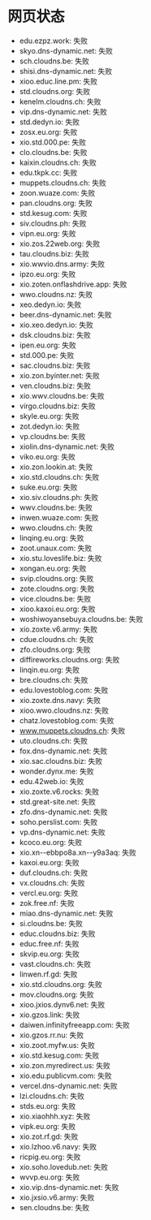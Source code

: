 # 网页状态
- edu.ezpz.work: 失败
- skyo.dns-dynamic.net: 失败
- sch.cloudns.be: 失败
- shisi.dns-dynamic.net: 失败
- xioo.educ.line.pm: 失败
- std.cloudns.org: 失败
- kenelm.cloudns.ch: 失败
- vip.dns-dynamic.net: 失败
- std.dedyn.io: 失败
- zosx.eu.org: 失败
- xio.std.000.pe: 失败
- clo.cloudns.be: 失败
- kaixin.cloudns.ch: 失败
- edu.tkpk.cc: 失败
- muppets.cloudns.ch: 失败
- zoon.wuaze.com: 失败
- pan.cloudns.org: 失败
- std.kesug.com: 失败
- siv.cloudns.ph: 失败
- vipn.eu.org: 失败
- xio.zos.22web.org: 失败
- tau.cloudns.biz: 失败
- xio.wwvio.dns.army: 失败
- ipzo.eu.org: 失败
- xio.zoten.onflashdrive.app: 失败
- wwo.cloudns.nz: 失败
- xeo.dedyn.io: 失败
- beer.dns-dynamic.net: 失败
- xio.xeo.dedyn.io: 失败
- dsk.cloudns.biz: 失败
- ipen.eu.org: 失败
- std.000.pe: 失败
- sac.cloudns.biz: 失败
- xio.zon.byinter.net: 失败
- ven.cloudns.biz: 失败
- xio.wwv.cloudns.be: 失败
- virgo.cloudns.biz: 失败
- skyle.eu.org: 失败
- zot.dedyn.io: 失败
- vp.cloudns.be: 失败
- xiolin.dns-dynamic.net: 失败
- viko.eu.org: 失败
- xio.zon.lookin.at: 失败
- xio.std.cloudns.ch: 失败
- suke.eu.org: 失败
- xio.siv.cloudns.ph: 失败
- wwv.cloudns.be: 失败
- inwen.wuaze.com: 失败
- wwo.cloudns.ch: 失败
- linqing.eu.org: 失败
- zoot.unaux.com: 失败
- xio.stu.loveslife.biz: 失败
- xongan.eu.org: 失败
- svip.cloudns.org: 失败
- zote.cloudns.org: 失败
- vice.cloudns.be: 失败
- xioo.kaxoi.eu.org: 失败
- woshiwoyansebuya.cloudns.be: 失败
- xio.zoxte.v6.army: 失败
- cdue.cloudns.ch: 失败
- zfo.cloudns.org: 失败
- diffireworks.cloudns.org: 失败
- linqin.eu.org: 失败
- bre.cloudns.ch: 失败
- edu.lovestoblog.com: 失败
- xio.zoxte.dns.navy: 失败
- xioo.wwo.cloudns.nz: 失败
- chatz.lovestoblog.com: 失败
- www.muppets.cloudns.ch: 失败
- uto.cloudns.ch: 失败
- fox.dns-dynamic.net: 失败
- xio.sac.cloudns.biz: 失败
- wonder.dynx.me: 失败
- edu.42web.io: 失败
- xio.zoxte.v6.rocks: 失败
- std.great-site.net: 失败
- zfo.dns-dynamic.net: 失败
- soho.perslist.com: 失败
- vp.dns-dynamic.net: 失败
- kcoco.eu.org: 失败
- xio.xn--ebbpo8a.xn--y9a3aq: 失败
- kaxoi.eu.org: 失败
- duf.cloudns.ch: 失败
- vx.cloudns.ch: 失败
- vercl.eu.org: 失败
- zok.free.nf: 失败
- miao.dns-dynamic.net: 失败
- si.cloudns.be: 失败
- educ.cloudns.biz: 失败
- educ.free.nf: 失败
- skvip.eu.org: 失败
- vast.cloudns.ch: 失败
- linwen.rf.gd: 失败
- xio.std.cloudns.org: 失败
- mov.cloudns.org: 失败
- xioo.jxios.dynv6.net: 失败
- xio.gzos.link: 失败
- daiwen.infinityfreeapp.com: 失败
- xio.gzos.rr.nu: 失败
- xio.zoot.myfw.us: 失败
- xio.std.kesug.com: 失败
- xio.zon.myredirect.us: 失败
- xio.edu.publicvm.com: 失败
- vercel.dns-dynamic.net: 失败
- lzi.cloudns.ch: 失败
- stds.eu.org: 失败
- xio.xiaohhh.xyz: 失败
- vipk.eu.org: 失败
- xio.zot.rf.gd: 失败
- xio.lzhoo.v6.navy: 失败
- ricpig.eu.org: 失败
- xio.soho.lovedub.net: 失败
- wvvp.eu.org: 失败
- xio.vip.dns-dynamic.net: 失败
- xio.jxsio.v6.army: 失败
- sen.cloudns.be: 失败
